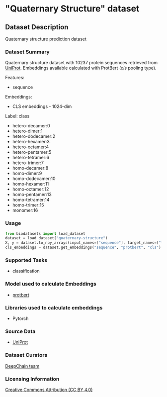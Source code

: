 # "Quaternary Structure" dataset


## Dataset Description
Quaternary structure prediction dataset

### Dataset Summary

Quaternary structure  dataset with 10237 protein sequences retrieved from [UniProt](https://www.uniprot.org/). Embeddings available calculated with ProtBert (_cls_ pooling type).

Features:
 - sequence


Embeddings:
 - CLS embeddings - 1024-dim

Label:
  class
  - hetero-decamer:0
  - hetero-dimer:1
  - hetero-dodecamer:2
  - hetero-hexamer:3
  - hetero-octamer:4
  - hetero-pentamer:5
  - hetero-tetramer:6
  - hetero-trimer:7
  - homo-decamer:8
  - homo-dimer:9
  - homo-dodecamer:10
  - homo-hexamer:11
  - homo-octamer:12
  - homo-pentamer:13
  - homo-tetramer:14
  - homo-trimer:15
  - monomer:16

### Usage
```python
from biodatasets import load_dataset
dataset = load_dataset("quaternary-structure")
X, y = dataset.to_npy_arrays(input_names=["sequence"], target_names=["label"])
cls_embeddings = dataset.get_embeddings("sequence", "protbert", "cls")
```

### Supported Tasks
 - classification


### Model used to calculate Embeddings
 - [protbert](https://pypi.org/project/bio-transformers/)

### Libraries used to calculate embeddings
 - Pytorch


### Source Data

 - [UniProt](https://www.uniprot.org/)



### Dataset Curators

[DeepChain team](https://deepchain.bio/)

### Licensing Information
[Creative Commons Attribution (CC BY 4.0)]((https://www.uniprot.org/help/license))
